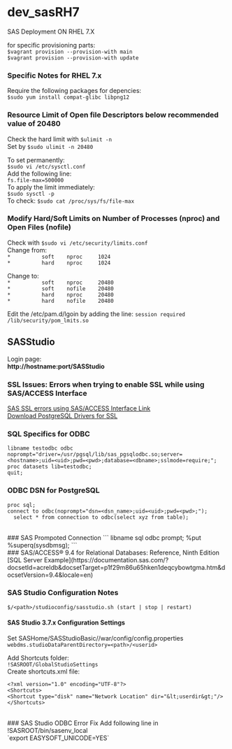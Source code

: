# dev_sasRH7
SAS Deployment ON RHEL 7.X

for specific provisioning parts:<br/>
`$vagrant provision --provision-with main`<br/>
`$vagrant provision --provision-with update`<br/>

### Specific Notes for RHEL 7.x
Require the following packages for depencies:<br/>
`$sudo yum install compat-glibc libpng12`<br/> 

### Resource Limit of Open file Descriptors below recommended value of 20480
Check the hard limit with `$ulimit -n`<br/>
Set by     `$sudo ulimit -n 20480`<br/>

To set permanently:<br/>
`$sudo vi /etc/sysctl.conf`<br/>
Add the following line:<br/>
`fs.file-max=500000`<br/>
To apply the limit immediately:<br/>
`$sudo sysctl -p`<br/>
To check:
`$sudo cat /proc/sys/fs/file-max`<br/>

### Modify Hard/Soft Limits on Number of Processes (nproc) and Open Files (nofile)
Check with `$sudo vi /etc/security/limits.conf`<br/>
Change from:<br/>
`*          soft    nproc     1024`<br/>
`*          hard    nproc     1024`<br/>

Change to:<br/>
`*          soft    nproc     20480`<br/>
`*          soft    nofile    20480`<br/>
`*          hard    nproc     20480`<br/>
`*          hard    nofile    20480`<br/>

Edit the /etc/pam.d/lgoin by adding the line:
`session required /lib/security/pom_lmits.so`<br/>

## SASStudio
Login page:<br/>
**http://hostname:port/SASStudio**

### SSL Issues: Errors when trying to enable SSL while using SAS/ACCESS Interface
[SAS SSL errors using SAS/ACCESS Interface Link](https://support.sas.com/kb/54/175.html)
<br/>
[Download PostgreSQL Drivers for SSL](http://ftp.sas.com/techsup/download/hotfix/psqlodbc.html)
<br/>

### SQL Specifics for ODBC
```
libname testodbc odbc noprompt="driver=/usr/pgsql/lib/sas_pgsqlodbc.so;server=<hostname>;uid=<uid>;pwd=<pwd>;database=<dbname>;sslmode=require;";
proc datasets lib=testodbc;
quit;
```

### ODBC DSN for PostgreSQL
```
proc sql;
connect to odbc(noprompt="dsn=<dsn_name>;uid=<uid>;pwd=<pwd>;");
  select * from connection to odbc(select xyz from table);
```
<br/>
### SAS Prompoted Connection
```
libname sql odbc prompt;
%put %superq(sysdbmsg);
```
<br/>
### SAS/ACCESS® 9.4 for Relational Databases: Reference, Ninth Edition
[SQL Server Example](https://documentation.sas.com/?docsetId=acreldb&docsetTarget=p1f29m86u65hken1deqcybowtgma.htm&docsetVersion=9.4&locale=en)

### SAS Studio Configuration Notes
`$/<path>/studioconfig/sasstudio.sh (start | stop | restart)`<br/>

#### SAS Studio 3.7.x Configuration Settings
Set SASHome/SASStudioBasic/<version>/war/config/config.properties<br/>
`webdms.studioDataParentDirectory=<path>/<userid>`<br/>

Add Shortcuts folder:<br/>
`!SASROOT/GlobalStudioSettings`<br/>
Create shortcuts.xml file:<br/>
```
<?xml version="1.0" encoding="UTF-8"?>
<Shortcuts>
<Shortcut type="disk" name="Network Location" dir="&lt;userdir&gt;"/>
</Shortcuts>
```
<br/>
### SAS Studio ODBC Error Fix
Add following line in !SASROOT/bin/sasenv_local<br/>
`export EASYSOFT_UNICODE=YES`<br/>


